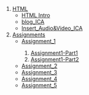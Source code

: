 
<ol>
    <li>
        <a href="Class_Notes/HTML/">HTML</a>
        <ul>
            <li><a href="Class_Notes/HTML/html_intro_index.html/">HTML Intro</a></li>
            <li><a href="Class_Notes/HTML/blog.html/">blog_ICA</a></li>
            <li><a href="Class_Notes/HTML/DisplayAudio&Video.html/">Insert_Audio&Video_ICA</a></li>
        </ul>
    </li>
    <li>
        <a href="Assignments/">Assignments</a>
        <ul>
            <li><a href="Assignments/Assignment_1/Assignment1-Part1/">Assignment_1</a></li>
                <ol>
                    <li><a href="Assignments/Assignment_1/Assignment1-Part1/Assignment1-Part1.html">Assignment1-Part1</a></li>
                    <li><a href="Assignments/Assignment_1/Assignment1-Part2/Assignment1-Part2.html">Assignment1-Part2</a></li>
                </ol>
            <li><a href="Assignments/Assignment_2/">Assignment_2</a></li>
            <li><a href="Assignments/Assignment_3/">Assignment_3</a></li>
            <li><a href="Assignments/Assignment_4/">Assignment_4</a></li>
            <li><a href="Assignments/Assignment_5/">Assignment_5</a></li>
        </ul>
    </li>
</ol>

    